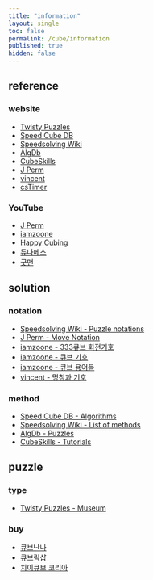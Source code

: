 ```yaml
---
title: "information"
layout: single
toc: false
permalink: /cube/information
published: true
hidden: false
---
```


<head>
  <base target="_blank">
</head>



## reference

### website

- [Twisty Puzzles](https://www.twistypuzzles.com/)
- [Speed Cube DB](https://speedcubedb.com/)
- [Speedsolving Wiki](https://www.speedsolving.com/wiki)
- [AlgDb](http://algdb.net/)
- [CubeSkills](https://www.cubeskills.com/)
- [J Perm](https://jperm.net/)
- [vincent](https://m.blog.naver.com/vincentcube)
- [csTimer](https://cstimer.net/)

### YouTube

- [J Perm](https://youtube.com/@JPerm)
- [iamzoone](https://youtube.com/@iamzoone)
- [Happy Cubing](https://youtube.com/@HappyCubing333)
- [듀나메스](https://youtube.com/@user-nd7lp2vh8m)
- [굿맨](https://youtube.com/@goodmancube)



## solution

### notation

- [Speedsolving Wiki - Puzzle notations](https://www.speedsolving.com/wiki/index.php/Category:Puzzle_notations)
- [J Perm - Move Notation](https://jperm.net/3x3/moves)
- [iamzoone - 333큐브 회전기호](https://youtu.be/Ct9XeePKamw)
- [iamzoone - 큐브 기호](https://youtu.be/CMkWteCTojM)
- [iamzoone - 큐브 용어들](https://youtu.be/iF8TqcpMs9w)
- [vincent - 명칭과 기호](https://m.blog.naver.com/vincentcube?categoryName=%EB%AA%85%EC%B9%AD%EA%B3%BC%20%EA%B8%B0%ED%98%B8&categoryNo=10)

### method

- [Speed Cube DB - Algorithms](https://speedcubedb.com/a/3x3)
- [Speedsolving Wiki - List of methods](https://www.speedsolving.com/wiki/index.php/List_of_methods)
- [AlgDb - Puzzles](http://algdb.net/)
- [CubeSkills - Tutorials](https://www.cubeskills.com/tutorials)



## puzzle

### type

- [Twisty Puzzles - Museum](https://www.twistypuzzles.com/app/museum/museum_search.php)

### buy

- [큐브난나](https://naver.me/GOuMpvlz)
- [큐브릭샵](https://naver.me/GEQma8JB)
- [치이큐브 코리아](https://naver.me/5WCxfQGW)
